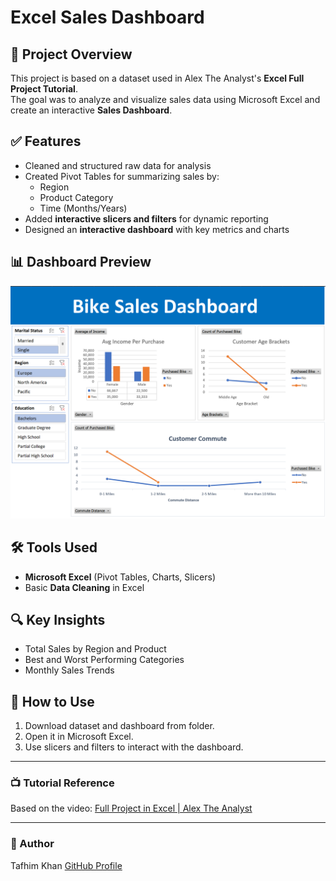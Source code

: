 # Excel Sales Dashboard

## 📌 Project Overview
This project is based on a dataset used in Alex The Analyst's **Excel Full Project Tutorial**.  
The goal was to analyze and visualize sales data using Microsoft Excel and create an interactive **Sales Dashboard**.

## ✅ Features
- Cleaned and structured raw data for analysis
- Created Pivot Tables for summarizing sales by:
  - Region
  - Product Category
  - Time (Months/Years)
- Added **interactive slicers and filters** for dynamic reporting
- Designed an **interactive dashboard** with key metrics and charts


## 📊 Dashboard Preview
![Dashboard Preview](Bike_Sales_Excel_Analysis/Image/Bike_Sales_Dashboard.png)

## 🛠 Tools Used
- **Microsoft Excel** (Pivot Tables, Charts, Slicers)
- Basic **Data Cleaning** in Excel

## 🔍 Key Insights
- Total Sales by Region and Product
- Best and Worst Performing Categories
- Monthly Sales Trends

## 📖 How to Use
1. Download dataset and dashboard from folder.
2. Open it in Microsoft Excel.
3. Use slicers and filters to interact with the dashboard.

---

### 📺 Tutorial Reference
Based on the video: [Full Project in Excel | Alex The Analyst](https://www.youtube.com/watch?v=opJgMj1IUrc)

---

### 📌 Author
Tafhim Khan 
[GitHub Profile](https://github.com/tafhimkhan39)

